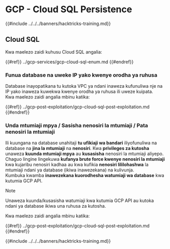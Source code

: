 # GCP - Cloud SQL Persistence

{{#include ../../../banners/hacktricks-training.md}}

## Cloud SQL

Kwa maelezo zaidi kuhusu Cloud SQL angalia:

{{#ref}}
../gcp-services/gcp-cloud-sql-enum.md
{{#endref}}

### Funua database na uweke IP yako kwenye orodha ya ruhusa

Database inayopatikana tu kutoka VPC ya ndani inaweza kufunuliwa nje na IP yako inaweza kuwekwa kwenye orodha ya ruhusa ili uweze kuipata.\
Kwa maelezo zaidi angalia mbinu katika:

{{#ref}}
../gcp-post-exploitation/gcp-cloud-sql-post-exploitation.md
{{#endref}}

### Unda mtumiaji mpya / Sasisha nenosiri la mtumiaji / Pata nenosiri la mtumiaji

Ili kuungana na database unahitaji **tu ufikiaji wa bandari** iliyofunuliwa na database na **jina la mtumiaji** na **nenosiri**. Kwa **privileges za kutosha** unaweza **kuunda mtumiaji mpya** au **kusasisha** nenosiri la mtumiaji aliyepo.\
Chaguo lingine lingekuwa **kufanya brute force kwenye nenosiri la mtumiaji** kwa kujaribu nenosiri kadhaa au kwa kufikia **nenosiri lililohashwa** la mtumiaji ndani ya database (ikiwa inawezekana) na kulivunja.\
Kumbuka kwamba **inawezekana kuorodhesha watumiaji wa database** kwa kutumia GCP API.

> [!NOTE]
> Unaweza kuunda/kusasisha watumiaji kwa kutumia GCP API au kutoka ndani ya database ikiwa una ruhusa za kutosha.

Kwa maelezo zaidi angalia mbinu katika:

{{#ref}}
../gcp-post-exploitation/gcp-cloud-sql-post-exploitation.md
{{#endref}}

{{#include ../../../banners/hacktricks-training.md}}
